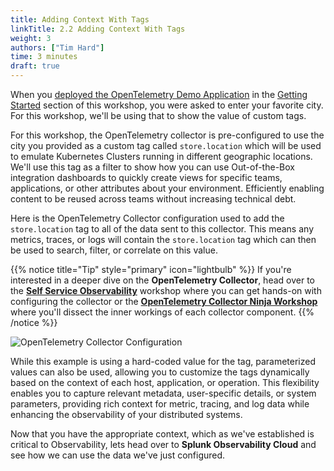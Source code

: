 ```yaml
---
title: Adding Context With Tags
linkTitle: 2.2 Adding Context With Tags
weight: 3
authors: ["Tim Hard"]
time: 3 minutes
draft: true
---
```


When you [deployed the OpenTelemetry Demo Application](../getting_started/2-deploy-application/) in the [Getting Started](../getting_started/) section of this workshop, you were asked to enter your favorite city. For this workshop, we'll be using that to show the value of custom tags.

For this workshop, the OpenTelemetry collector is pre-configured to use the city you provided as a custom tag called `store.location` which will be used to emulate Kubernetes Clusters running in different geographic locations. We'll use this tag as a filter to show how you can use Out-of-the-Box integration dashboards to quickly create views for specific teams, applications, or other attributes about your environment. Efficiently enabling content to be reused across teams without increasing technical debt.

Here is the OpenTelemetry Collector configuration used to add the `store.location` tag to all of the data sent to this collector. This means any metrics, traces, or logs will contain the `store.location` tag which can then be used to search, filter, or correlate on this value.

{{% notice title="Tip" style="primary"  icon="lightbulb" %}}
If you're interested in a deeper dive on the **OpenTelemetry Collector**, head over to the [**Self Service Observability**](../../self_service_observability/) workshop where you can get hands-on with configuring the collector or the [**OpenTelemetry Collector Ninja Workshop**](../../../../other/5-opentelemetry-collector) where you'll dissect the inner workings of each collector component.
{{% /notice %}}

![OpenTelemetry Collector Configuration](../../images/otel-config.png?width=60vw)

While this example is using a hard-coded value for the tag, parameterized values can also be used, allowing you to customize the tags dynamically based on the context of each host, application, or operation. This flexibility enables you to capture relevant metadata, user-specific details, or system parameters, providing rich context for metric, tracing, and log data while enhancing the observability of your distributed systems.

Now that you have the appropriate context, which as we've established is critical to Observability, lets head over to **Splunk Observability Cloud** and see how we can use the data we've just configured.  